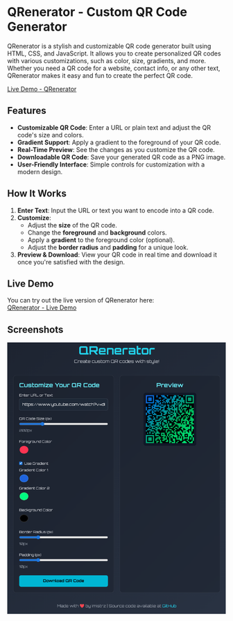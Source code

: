 # QRenerator - Custom QR Code Generator

QRenerator is a stylish and customizable QR code generator built using HTML, CSS, and JavaScript. It allows you to create personalized QR codes with various customizations, such as color, size, gradients, and more. Whether you need a QR code for a website, contact info, or any other text, QRenerator makes it easy and fun to create the perfect QR code.

[Live Demo - QRenerator](https://imistrz21.github.io/qrenerator/)

## Features

- **Customizable QR Code**: Enter a URL or plain text and adjust the QR code's size and colors.
- **Gradient Support**: Apply a gradient to the foreground of your QR code.
- **Real-Time Preview**: See the changes as you customize the QR code.
- **Downloadable QR Code**: Save your generated QR code as a PNG image.
- **User-Friendly Interface**: Simple controls for customization with a modern design.

## How It Works

1. **Enter Text**: Input the URL or text you want to encode into a QR code.
2. **Customize**:
    - Adjust the **size** of the QR code.
    - Change the **foreground** and **background** colors.
    - Apply a **gradient** to the foreground color (optional).
    - Adjust the **border radius** and **padding** for a unique look.
3. **Preview & Download**: View your QR code in real time and download it once you're satisfied with the design.

## Live Demo

You can try out the live version of QRenerator here:  
[QRenerator - Live Demo](https://imistrz21.github.io/qrenerator/)

## Screenshots

![QRenerator Screenshot](./image.png)
